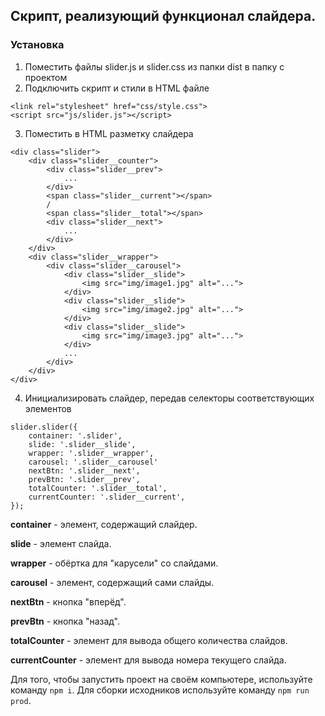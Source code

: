 ## Скрипт, реализующий функционал слайдера.

### Установка

1. Поместить файлы slider.js и slider.css из папки dist в папку с проектом
2. Подключить скрипт и стили в HTML файле

```
<link rel="stylesheet" href="css/style.css">
<script src="js/slider.js"></script>
```

3. Поместить в HTML разметку слайдера

```
<div class="slider">
    <div class="slider__counter">
        <div class="slider__prev">
            ...
        </div>
        <span class="slider__current"></span>
        /
        <span class="slider__total"></span>
        <div class="slider__next">
            ...
        </div>
    </div>
    <div class="slider__wrapper">
        <div class="slider__carousel">
            <div class="slider__slide">
                <img src="img/image1.jpg" alt="...">
            </div>
            <div class="slider__slide">
                <img src="img/image2.jpg" alt="...">
            </div>
            <div class="slider__slide">
                <img src="img/image3.jpg" alt="...">
            </div>
            ...
        </div>
    </div>
</div>
```

4. Инициализировать слайдер, передав селекторы соответствующих элементов

```
slider.slider({
    container: '.slider',
    slide: '.slider__slide',
    wrapper: '.slider__wrapper',
    carousel: '.slider__carousel'
    nextBtn: '.slider__next',
    prevBtn: '.slider__prev',
    totalCounter: '.slider__total',
    currentCounter: '.slider__current',
});
```

**container** - элемент, содержащий слайдер.

**slide** - элемент слайда.

**wrapper** - обёртка для "карусели" со слайдами.

**carousel** - элемент, содержащий сами слайды.

**nextBtn** - кнопка "вперёд".

**prevBtn** - кнопка "назад".

**totalCounter** - элемент для вывода общего количества слайдов.

**currentCounter** - элемент для вывода номера текущего слайда.

Для того, чтобы запустить проект на своём компьютере, используйте команду `npm i`.
Для сборки исходников используйте команду `npm run prod`.
